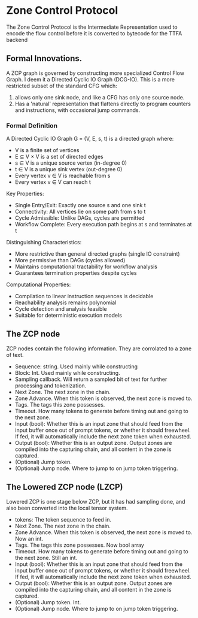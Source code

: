 # Zone Control Protocol

The Zone Control Protocol is the Intermediate Representation used to encode the flow control before it is converted to bytecode for the TTFA backend

## Formal Innovations.

A ZCP graph is governed by constructing more specialized  Control Flow Graph. I deem it a Directed Cyclic IO Graph (DCG-IO). This is a more restricted subset of the standard CFG which:

1) allows only one sink node, and like a CFG has only one source node.
2) Has a 'natural' representation that flattens directly to program counters and instructions, with occasional jump commands.

### Formal Definition

A Directed Cyclic IO Graph G = (V, E, s, t) is a directed graph where:

* V is a finite set of vertices
* E ⊆ V × V is a set of directed edges
* s ∈ V is a unique source vertex (in-degree 0)
* t ∈ V is a unique sink vertex (out-degree 0)
* Every vertex v ∈ V is reachable from s
* Every vertex v ∈ V can reach t

Key Properties:

* Single Entry/Exit: Exactly one source s and one sink t
* Connectivity: All vertices lie on some path from s to t
* Cycle Admissible: Unlike DAGs, cycles are permitted
* Workflow Complete: Every execution path begins at s and terminates at t

Distinguishing Characteristics:

* More restrictive than general directed graphs (single IO constraint)
* More permissive than DAGs (cycles allowed)
* Maintains computational tractability for workflow analysis
* Guarantees termination properties despite cycles

Computational Properties:

* Compilation to linear instruction sequences is decidable
* Reachability analysis remains polynomial
* Cycle detection and analysis feasible
* Suitable for deterministic execution models

## The ZCP node

ZCP nodes contain the following information. They are corrolated to a zone of text.

* Sequence: string. Used mainly while constructing
* Block: Int. Used mainly while constructing.
* Sampling callback. Will return a sampled bit of text for further processing and tokenization.
* Next Zone. The next zone in the chain.
* Zone Advance. When this token is observed, the next zone is moved to.
* Tags. The tags this zone possesses. 
* Timeout. How many tokens to generate before timing out and going to the next zone.
* Input (bool): Whether this is an input zone that should feed from the input buffer once out of prompt tokens, or whether it should freewheel. If fed, it will automatically include the next zone token when exhausted.
* Output (bool): Whether this is an output zone. Output zones are compiled into the capturing chain, and all content in the zone is captured.
* (Optional) Jump token. 
* (Optional) Jump node. Where to jump to on jump token triggering.

## The Lowered ZCP node (LZCP)

Lowered ZCP is one stage below ZCP, but it has had sampling done, and also been converted into the local tensor system.

* tokens: The token sequence to feed in.
* Next Zone. The next zone in the chain.
* Zone Advance. When this token is observed, the next zone is moved to. Now an int.
* Tags. The tags this zone possesses. Now bool array
* Timeout. How many tokens to generate before timing out and going to the next zone. Still an int.
* Input (bool): Whether this is an input zone that should feed from the input buffer once out of prompt tokens, or whether it should freewheel. If fed, it will automatically include the next zone token when exhausted.
* Output (bool): Whether this is an output zone. Output zones are compiled into the capturing chain, and all content in the zone is captured.
* (Optional) Jump token. Int.
* (Optional) Jump node. Where to jump to on jump token triggering.